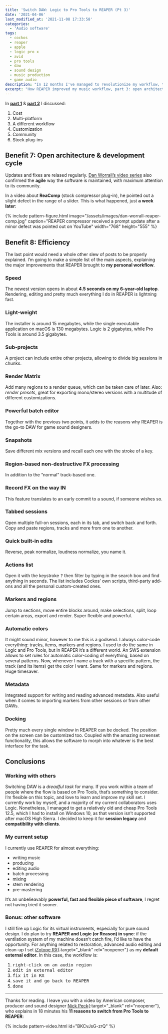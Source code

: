 ```yaml
---
title: 'Switch DAW: Logic to Pro Tools to REAPER (Pt 3)'
date: '2021-04-06'
last_modified_at: '2021-11-08 17:33:58'
categories:
  - 'Audio software'
tags:
  - cockos
  - reaper
  - apple
  - logic pro x
  - avid
  - pro tools
  - daw
  - sound design 
  - music production
  - game audio
description: "In 12 months I've managed to revolutionize my workflow, twice. Here's part 3 of how I migrated DAW, from Logic to Pro Tools, and finally to REAPER."
excerpt: "How REAPER improved my music workflow, part 3: open architecture, development cycle, efficiency."
---
```

In [**part 1**](/blog/daw-from-logic-to-pro-tools-to-reaper-part-1/) & [**part 2**](/blog/daw-from-logic-to-pro-tools-to-reaper-part-2/) I discussed:

1.  Cost
2.  Multi-platform
3.  A different workflow
4.  Customization
5.  Community
6.  Stock plug-ins

## Benefit 7: Open architecture & development cycle

Updates and fixes are relased regularly. [Dan Worrall’s video series](https://youtu.be/3OoVnTO3AB4) also confirmed the **agile** way the software is maintained, with maximum attention to its community.

In a video about **ReaComp** (stock compressor plug-in), he pointed out a slight defect in the range of a slider. This is what happened, just **a week later**:

{% include pattern-figure.html image="/assets/images/dan-worrall-reaper-comp.jpg" caption="REAPER compressor received a prompt update after a minor defect was pointed out on YouTube" width="768" height="555" %}

## Benefit 8: Efficiency

The last point would need a whole other slew of posts to be properly explained. I’m going to make a simple list of the main aspects, explaining the major improvements that REAPER brought to **my personal workflow**.

### Speed

The newest version opens in about **4.5 seconds on my 6-year-old laptop**. Rendering, editing and pretty much everything I do in REAPER is lightning fast.

### Light-weight

The installer is around 15 megabytes, while the single executable application on macOS is 130 megabytes. Logic is 2 gigabytes, while Pro Tools is around 3.5 gigabytes.

### Sub-projects

A project can include entire other projects, allowing to divide big sessions in chunks.

### Render Matrix

Add many regions to a render queue, which can be taken care of later. Also: _render presets_, great for exporting mono/stereo versions with a multitude of different customizations.

### Powerful batch editor

Together with the previous two points, it adds to the reasons why REAPER is the go-to DAW for game sound designers.

### Snapshots

Save different mix versions and recall each one with the stroke of a key.

### Region-based non-destructive FX processing

In addition to the “normal” track-based one.

### Record FX on the way IN

This feature translates to an early commit to a sound, if someone wishes so.

### Tabbed sessions

Open multiple full-on sessions, each in its tab, and switch back and forth. Copy and paste regions, tracks and more from one to another.

### Quick built-in edits

Reverse, peak normalize, loudness normalize, you name it.

### Actions list

Open it with the keystroke <kbd>?</kbd> then filter by typing in the search box and find anything in seconds. The list includes Cockos’ own scripts, third-party add-ons and all the personal custom-created ones.

### Markers and regions

Jump to sections, move entire blocks around, make selections, split, loop certain areas, export and render. Super flexible and powerful.

### Automatic colors

It might sound minor, however to me this is a godsend. I always color-code everything: tracks, items, markers and regions. I used to do the same in Logic and Pro Tools, but in REAPER it’s a different world. An SWS extension allows to set rules for automatic color-coding of everything, based on several patterns. Now, whenever I name a track with a specific pattern, the track (and its items) get the color I want. Same for markers and regions. Huge timesaver.

### Metadata

Integrated support for writing and reading advanced metadata. Also useful when it comes to importing markers from other sessions or from other DAWs.

### Docking

Pretty much every single window in REAPER can be docked. The position on the screen can be customized too. Coupled with the amazing screenset functionality, this allows the software to morph into whatever is the best interface for the task.

## Conclusions

### Working with others

Switching DAW is a _dreadful task_ for many. If you work within a team of people where the flow is based on Pro Tools, that’s something to consider. I’m flexible on this topic, and love to learn and improve my skill set. I currently work by myself, and a majority of my current collaborators uses Logic. Nonetheless, I managed to get a relatively old and cheap Pro Tools 12.5, which I had to install on Windows 10, as that version isn’t supported after macOS High Sierra. I decided to keep it for **session legacy** and **compatibility with clients**.

### My current setup

I currently use REAPER for almost everything:

- writing music
- producing
- editing audio
- batch processing
- mixing
- stem rendering
- pre-mastering

It’s an unbelieavably **powerful, fast and flexible piece of software**, I regret not having tried it sooner.

### Bonus: other software

I still fire up Logic for its virtual instruments, especially for pure sound design. I do plan to try **REAPER and Logic (or Reason) in sync**: if the ventilation system of my machine doesn’t catch fire, I’d like to have the opportunity. For anything related to restoration, advanced audio editing and clean-up I set [iZotope RX](https://www.izotope.com/en/products/rx.html){:target="_blank" rel="noopener"} as my **default external editor**. In this case, the workflow is:

1. <kbd>right-click on an audio region</kbd>
2. <kbd>edit in external editor</kbd>
3. <kbd>fix it in RX</kbd>
4. <kbd>save it and go back to REAPER</kbd>
5. <kbd>done</kbd>

---

Thanks for reading. I leave you with a video by American composer, producer and sound designer [Nick Peck](https://nicolaspeck.com/){:target="_blank" rel="noopener"}, who explains in 18 minutes his **11 reasons to switch from Pro Tools to REAPER**:

{% include pattern-video.html id="BKCvJsG-zrQ" %}
